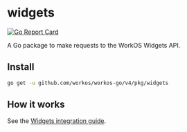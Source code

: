 # widgets

[![Go Report Card](https://img.shields.io/badge/dev-reference-007d9c?logo=go&logoColor=white&style=flat)](https://pkg.go.dev/github.com/workos/workos-go/v4/pkg/widgets)

A Go package to make requests to the WorkOS Widgets API.

## Install

```sh
go get -u github.com/workos/workos-go/v4/pkg/widgets
```

## How it works

See the [Widgets integration guide](https://workos.com/docs/widgets/guide).
